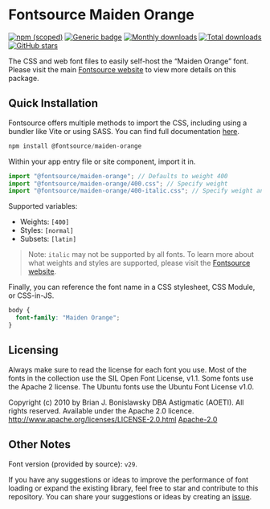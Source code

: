 # Fontsource Maiden Orange

[![npm (scoped)](https://img.shields.io/npm/v/@fontsource/maiden-orange?color=brightgreen)](https://www.npmjs.com/package/@fontsource/maiden-orange) [![Generic badge](https://img.shields.io/badge/fontsource-passing-brightgreen)](https://github.com/fontsource/fontsource) [![Monthly downloads](https://badgen.net/npm/dm/@fontsource/maiden-orange)](https://github.com/fontsource/fontsource) [![Total downloads](https://badgen.net/npm/dt/@fontsource/maiden-orange)](https://github.com/fontsource/fontsource) [![GitHub stars](https://img.shields.io/github/stars/fontsource/fontsource.svg?style=social&label=Star)](https://github.com/fontsource/fontsource/stargazers)

The CSS and web font files to easily self-host the “Maiden Orange” font. Please visit the main [Fontsource website](https://fontsource.org/fonts/maiden-orange) to view more details on this package.

## Quick Installation

Fontsource offers multiple methods to import the CSS, including using a bundler like Vite or using SASS. You can find full documentation [here](https://fontsource.org/docs/getting-started/introduction).

```javascript
npm install @fontsource/maiden-orange
```

Within your app entry file or site component, import it in.

```javascript
import "@fontsource/maiden-orange"; // Defaults to weight 400
import "@fontsource/maiden-orange/400.css"; // Specify weight
import "@fontsource/maiden-orange/400-italic.css"; // Specify weight and style
```

Supported variables:
- Weights: `[400]`
- Styles: `[normal]`
- Subsets: `[latin]`

> Note: `italic` may not be supported by all fonts. To learn more about what weights and styles are supported, please visit the [Fontsource website](https://fontsource.org/fonts/maiden-orange).

Finally, you can reference the font name in a CSS stylesheet, CSS Module, or CSS-in-JS.

```css
body {
  font-family: "Maiden Orange";
}
```

## Licensing
Always make sure to read the license for each font you use. Most of the fonts in the collection use the SIL Open Font License, v1.1. Some fonts use the Apache 2 license. The Ubuntu fonts use the Ubuntu Font License v1.0.

Copyright (c) 2010 by Brian J. Bonislawsky DBA Astigmatic (AOETI). All rights reserved. Available under the Apache 2.0 licence. http://www.apache.org/licenses/LICENSE-2.0.html
[Apache-2.0](http://www.apache.org/licenses/LICENSE-2.0.html)

## Other Notes
Font version (provided by source): `v29`.

If you have any suggestions or ideas to improve the performance of font loading or expand the existing library, feel free to star and contribute to this repository. You can share your suggestions or ideas by creating an [issue](https://github.com/fontsource/fontsource/issues).
